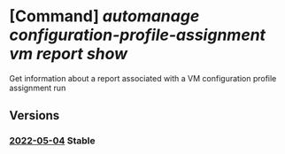 # [Command] _automanage configuration-profile-assignment vm report show_

Get information about a report associated with a VM configuration profile assignment run

## Versions

### [2022-05-04](/Resources/mgmt-plane/L3N1YnNjcmlwdGlvbnMve30vcmVzb3VyY2Vncm91cHMve30vcHJvdmlkZXJzL21pY3Jvc29mdC5jb21wdXRlL3ZpcnR1YWxtYWNoaW5lcy97fS9wcm92aWRlcnMvbWljcm9zb2Z0LmF1dG9tYW5hZ2UvY29uZmlndXJhdGlvbnByb2ZpbGVhc3NpZ25tZW50cy97fS9yZXBvcnRzL3t9/2022-05-04.xml) **Stable**

<!-- mgmt-plane /subscriptions/{}/resourcegroups/{}/providers/microsoft.compute/virtualmachines/{}/providers/microsoft.automanage/configurationprofileassignments/{}/reports/{} 2022-05-04 -->
